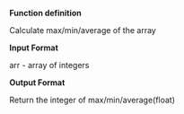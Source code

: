 **Function definition**

Calculate max/min/average of the array

**Input Format**

arr - array of integers

**Output Format**

Return the integer of max/min/average(float)
